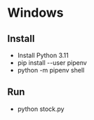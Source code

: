 # Windows

## Install

- Install Python 3.11
- pip install --user pipenv
- python -m pipenv shell

## Run
- python stock.py
